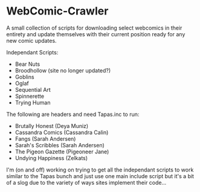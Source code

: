 # WebComic-Crawler
A small collection of scripts for downloading select webcomics in their entirety and update themselves with their current position ready for any new comic updates.

Independant Scripts:
- Bear Nuts
- Broodhollow (site no longer updated?)
- Goblins
- Oglaf
- Sequential Art
- Spinnerette
- Trying Human

The following are headers and need Tapas.inc to run:
- Brutally Honest (Deya Muniz)
- Cassandra Comics (Cassandra Calin)
- Fangs (Sarah Andersen)
- Sarah's Scribbles (Sarah Andersen)
- The Pigeon Gazette (Pigeoneer Jane)
- Undying Happiness (Zelkats)

I'm (on and off) working on trying to get all the independant scripts to work similar to the Tapas bunch and just use one main include script but it's a bit of a slog due to the variety of ways sites implement their code...
